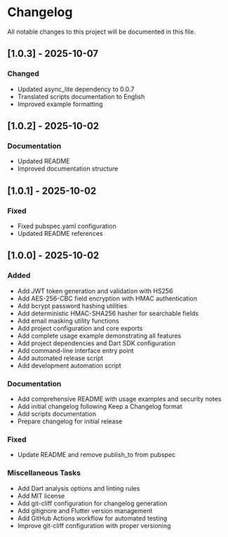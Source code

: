 # Changelog

All notable changes to this project will be documented in this file.

## [1.0.3] - 2025-10-07

### Changed
- Updated async_lite dependency to 0.0.7
- Translated scripts documentation to English
- Improved example formatting
## [1.0.2] - 2025-10-02

### Documentation
- Updated README
- Improved documentation structure

## [1.0.1] - 2025-10-02

### Fixed
- Fixed pubspec.yaml configuration
- Updated README references
## [1.0.0] - 2025-10-02

### Added

- Add JWT token generation and validation with HS256
- Add AES-256-CBC field encryption with HMAC authentication
- Add bcrypt password hashing utilities
- Add deterministic HMAC-SHA256 hasher for searchable fields
- Add email masking utility functions
- Add project configuration and core exports
- Add complete usage example demonstrating all features
- Add project dependencies and Dart SDK configuration
- Add command-line interface entry point
- Add automated release script
- Add development automation script

### Documentation

- Add comprehensive README with usage examples and security notes
- Add initial changelog following Keep a Changelog format
- Add scripts documentation
- Prepare changelog for initial release

### Fixed

- Update README and remove publish_to from pubspec

### Miscellaneous Tasks

- Add Dart analysis options and linting rules
- Add MIT license
- Add git-cliff configuration for changelog generation
- Add gitignore and Flutter version management
- Add GitHub Actions workflow for automated testing
- Improve git-cliff configuration with proper versioning
